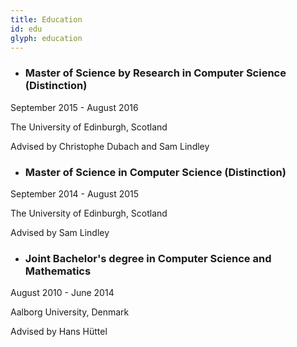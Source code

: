 ```yaml
---
title: Education
id: edu
glyph: education
---
```


* ### Master of Science by Research in Computer Science (Distinction)
<p>September 2015 - August 2016</p>
<p>The University of Edinburgh, Scotland</p>
<p>Advised by Christophe Dubach and Sam Lindley</p>

* ### Master of Science in Computer Science (Distinction)
<p>September 2014 - August 2015</p>
<p>The University of Edinburgh, Scotland</p>
<p>Advised by Sam Lindley</p>

* ### Joint Bachelor's degree in Computer Science and Mathematics
<p>August 2010 - June 2014</p>
<p>Aalborg University, Denmark</p>
<p>Advised by Hans H&#252;ttel</p>

